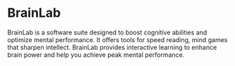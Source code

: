 # BrainLab
BrainLab is a software suite designed to boost cognitive abilities and optimize mental performance. It offers tools for speed reading, mind games that sharpen intellect. BrainLab provides interactive learning to enhance brain power and help you achieve peak mental performance.
